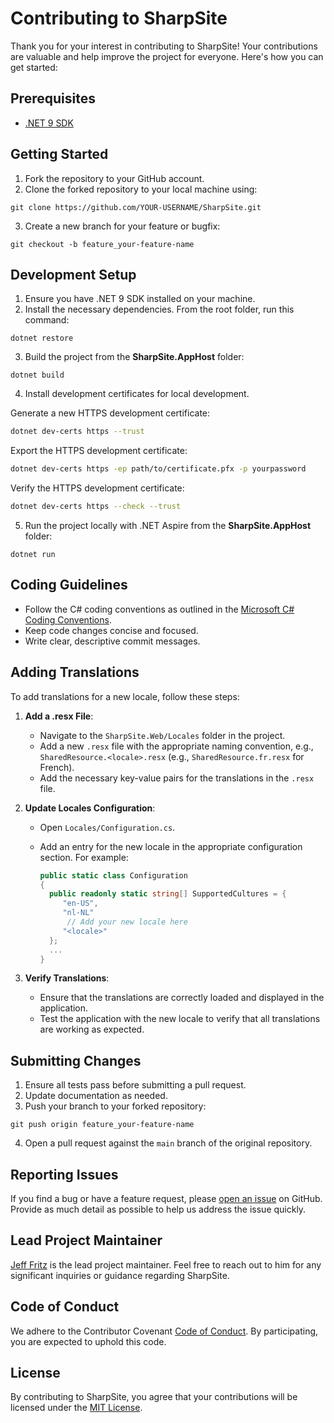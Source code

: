 # Contributing to SharpSite

Thank you for your interest in contributing to SharpSite! Your contributions are valuable and help improve the project for everyone. Here's how you can get started:


## Prerequisites

- [.NET 9 SDK](https://dotnet.microsoft.com/en-us/download/dotnet/9.0)


## Getting Started

1. Fork the repository to your GitHub account.
2. Clone the forked repository to your local machine using:

```
git clone https://github.com/YOUR-USERNAME/SharpSite.git
```

3. Create a new branch for your feature or bugfix:

```
git checkout -b feature_your-feature-name
```

## Development Setup

1. Ensure you have .NET 9 SDK installed on your machine.
2. Install the necessary dependencies.  From the root folder, run this command:

```
dotnet restore
```

3. Build the project from the **SharpSite.AppHost** folder:

```
dotnet build
```

4. Install development certificates for local development.

Generate a new HTTPS development certificate:
```bash
dotnet dev-certs https --trust
```

Export the HTTPS development certificate:
```bash
dotnet dev-certs https -ep path/to/certificate.pfx -p yourpassword
```

Verify the HTTPS development certificate:
```bash
dotnet dev-certs https --check --trust
```

5. Run the project locally with .NET Aspire from the **SharpSite.AppHost** folder:

```
dotnet run
```

## Coding Guidelines

- Follow the C# coding conventions as outlined in the [Microsoft C# Coding Conventions](https://docs.microsoft.com/en-us/dotnet/csharp/fundamentals/coding-style/coding-conventions).
- Keep code changes concise and focused.
- Write clear, descriptive commit messages.

## Adding Translations

To add translations for a new locale, follow these steps:

1. **Add a .resx File**:
    - Navigate to the `SharpSite.Web/Locales` folder in the project.
    - Add a new `.resx` file with the appropriate naming convention, e.g., `SharedResource.<locale>.resx` (e.g., `SharedResource.fr.resx` for French).
    - Add the necessary key-value pairs for the translations in the `.resx` file.

2. **Update Locales Configuration**:
    - Open `Locales/Configuration.cs`.
    - Add an entry for the new locale in the appropriate configuration section. For example:

      ```csharp
      public static class Configuration
      {
        public readonly static string[] SupportedCultures = {
           "en-US",
           "nl-NL"
            // Add your new locale here
           "<locale>"
        };
        ...
      }

      ```

3. **Verify Translations**:
    - Ensure that the translations are correctly loaded and displayed in the application.
    - Test the application with the new locale to verify that all translations are working as expected.

## Submitting Changes

1. Ensure all tests pass before submitting a pull request.
2. Update documentation as needed.
3. Push your branch to your forked repository:

```
git push origin feature_your-feature-name
```

4. Open a pull request against the `main` branch of the original repository.

## Reporting Issues

If you find a bug or have a feature request, please [open an issue](https://github.com/FritzAndFriends/SharpSite/issues) on GitHub. Provide as much detail as possible to help us address the issue quickly.

## Lead Project Maintainer

[Jeff Fritz](https://github.com/csharpfritz) is the lead project maintainer. Feel free to reach out to him for any significant inquiries or guidance regarding SharpSite.

## Code of Conduct

We adhere to the Contributor Covenant [Code of Conduct](https://www.contributor-covenant.org/version/2/0/code_of_conduct/). By participating, you are expected to uphold this code.

## License

By contributing to SharpSite, you agree that your contributions will be licensed under the [MIT License](LICENSE).
